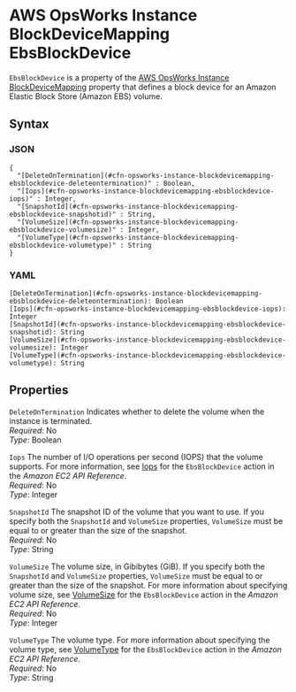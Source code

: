 # AWS OpsWorks Instance BlockDeviceMapping EbsBlockDevice<a name="aws-properties-opsworks-instance-blockdevicemapping-ebsblockdevice"></a>

`EbsBlockDevice` is a property of the [AWS OpsWorks Instance BlockDeviceMapping](aws-properties-opsworks-instance-blockdevicemapping.md) property that defines a block device for an Amazon Elastic Block Store \(Amazon EBS\) volume\.

## Syntax<a name="aws-properties-opsworks-instance-blockdevicemapping-ebsblockdevice-syntax"></a>

### JSON<a name="aws-properties-opsworks-instance-blockdevicemapping-ebsblockdevice-syntax.json"></a>

```
{
  "[DeleteOnTermination](#cfn-opsworks-instance-blockdevicemapping-ebsblockdevice-deleteontermination)" : Boolean,
  "[Iops](#cfn-opsworks-instance-blockdevicemapping-ebsblockdevice-iops)" : Integer,
  "[SnapshotId](#cfn-opsworks-instance-blockdevicemapping-ebsblockdevice-snapshotid)" : String,
  "[VolumeSize](#cfn-opsworks-instance-blockdevicemapping-ebsblockdevice-volumesize)" : Integer,
  "[VolumeType](#cfn-opsworks-instance-blockdevicemapping-ebsblockdevice-volumetype)" : String
}
```

### YAML<a name="aws-properties-opsworks-instance-blockdevicemapping-ebsblockdevice-syntax.yaml"></a>

```
[DeleteOnTermination](#cfn-opsworks-instance-blockdevicemapping-ebsblockdevice-deleteontermination): Boolean
[Iops](#cfn-opsworks-instance-blockdevicemapping-ebsblockdevice-iops): Integer
[SnapshotId](#cfn-opsworks-instance-blockdevicemapping-ebsblockdevice-snapshotid): String
[VolumeSize](#cfn-opsworks-instance-blockdevicemapping-ebsblockdevice-volumesize): Integer
[VolumeType](#cfn-opsworks-instance-blockdevicemapping-ebsblockdevice-volumetype): String
```

## Properties<a name="aws-properties-opsworks-instance-blockdevicemapping-ebsblockdevice-properties"></a>

`DeleteOnTermination`  <a name="cfn-opsworks-instance-blockdevicemapping-ebsblockdevice-deleteontermination"></a>
Indicates whether to delete the volume when the instance is terminated\.  
*Required*: No  
*Type*: Boolean

`Iops`  <a name="cfn-opsworks-instance-blockdevicemapping-ebsblockdevice-iops"></a>
The number of I/O operations per second \(IOPS\) that the volume supports\. For more information, see [Iops](https://docs.aws.amazon.com/AWSEC2/latest/APIReference/API_EbsBlockDevice.html) for the `EbsBlockDevice` action in the *Amazon EC2 API Reference*\.  
*Required*: No  
*Type*: Integer

`SnapshotId`  <a name="cfn-opsworks-instance-blockdevicemapping-ebsblockdevice-snapshotid"></a>
The snapshot ID of the volume that you want to use\. If you specify both the `SnapshotId` and `VolumeSize` properties, `VolumeSize` must be equal to or greater than the size of the snapshot\.  
*Required*: No  
*Type*: String

`VolumeSize`  <a name="cfn-opsworks-instance-blockdevicemapping-ebsblockdevice-volumesize"></a>
The volume size, in Gibibytes \(GiB\)\. If you specify both the `SnapshotId` and `VolumeSize` properties, `VolumeSize` must be equal to or greater than the size of the snapshot\. For more information about specifying volume size, see [VolumeSize](https://docs.aws.amazon.com/AWSEC2/latest/APIReference/API_EbsBlockDevice.html) for the `EbsBlockDevice` action in the *Amazon EC2 API Reference*\.  
*Required*: No  
*Type*: Integer

`VolumeType`  <a name="cfn-opsworks-instance-blockdevicemapping-ebsblockdevice-volumetype"></a>
The volume type\. For more information about specifying the volume type, see [VolumeType](https://docs.aws.amazon.com/AWSEC2/latest/APIReference/API_EbsBlockDevice.html) for the `EbsBlockDevice` action in the *Amazon EC2 API Reference*\.  
*Required*: No  
*Type*: String